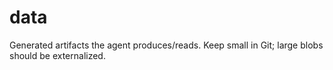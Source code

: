 # data

Generated artifacts the agent produces/reads.
Keep small in Git; large blobs should be externalized.
